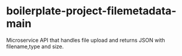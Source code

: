 # boilerplate-project-filemetadata-main
 Microservice API that handles file upload and returns JSON with filename,type  and size.

